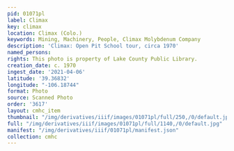 ```yaml
---
pid: 01071pl
label: Climax
key: climax
location: Climax (Colo.)
keywords: Mining, Machinery, People, Climax Molybdenum Company
description: 'Climax: Open Pit School tour, circa 1970'
named_persons: 
rights: This photo is property of Lake County Public Library.
creation_date: c. 1970
ingest_date: '2021-04-06'
latitude: '39.36832'
longitude: "-106.18744"
format: Photo
source: Scanned Photo
order: '3617'
layout: cmhc_item
thumbnail: "/img/derivatives/iiif/images/01071pl/full/250,/0/default.jpg"
full: "/img/derivatives/iiif/images/01071pl/full/1140,/0/default.jpg"
manifest: "/img/derivatives/iiif/01071pl/manifest.json"
collection: cmhc
---
```

